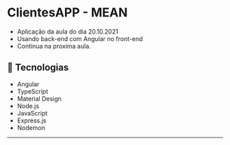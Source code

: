 # ClientesAPP - MEAN

* Aplicação da aula do dia 20.10.2021
* Usando back-end com Angular no front-end
* Continua na proxima aula.
  
## 🚀 Tecnologias

- Angular
- TypeScript
- Material Design
- Node.js
- JavaScript
- Express.js
- Nodemon

---
